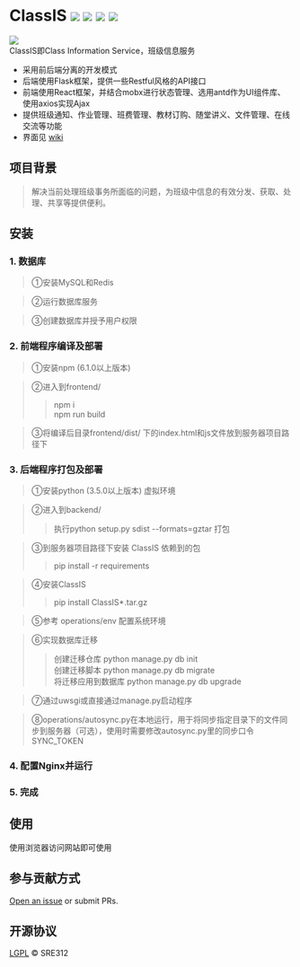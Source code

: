 # ClassIS ![](https://raw.githubusercontent.com/wiki/SRE312/ClassIS/images/license.png) ![](https://raw.githubusercontent.com/wiki/SRE312/ClassIS/images/flask.png) ![](https://raw.githubusercontent.com/wiki/SRE312/ClassIS/images/react.png) ![](https://raw.githubusercontent.com/wiki/SRE312/ClassIS/images/antd.png)  
<img align="middle" src="https://raw.githubusercontent.com/wiki/SRE312/ClassIS/images/logo.png"></img>  
ClassIS即Class Information Service，班级信息服务  
* 采用前后端分离的开发模式  
* 后端使用Flask框架，提供一些Restful风格的API接口  
* 前端使用React框架，并结合mobx进行状态管理、选用antd作为UI组件库、使用axios实现Ajax  
* 提供班级通知、作业管理、班费管理、教材订购、随堂讲义、文件管理、在线交流等功能  
* 界面见 [wiki](https://github.com/SRE312/ClassIS/wiki)
## 项目背景
> 解决当前处理班级事务所面临的问题，为班级中信息的有效分发、获取、处理、共享等提供便利。  
## 安装
### 1. 数据库
> ①安装MySQL和Redis  

> ②运行数据库服务  

> ③创建数据库并授予用户权限  

### 2. 前端程序编译及部署
> ①安装npm (6.1.0以上版本)  

> ②进入到frontend/  
> > npm i  
> > npm run build  

> ③将编译后目录frontend/dist/ 下的index.html和js文件放到服务器项目路径下

### 3. 后端程序打包及部署 
> ①安装python (3.5.0以上版本) 虚拟环境  

> ②进入到backend/  
> > 执行python setup.py sdist --formats=gztar 打包

> ③到服务器项目路径下安装 ClassIS 依赖到的包 
> > pip install -r requirements  

> ④安装ClassIS
> > pip install ClassIS*.tar.gz

> ⑤参考 operations/env 配置系统环境  

> ⑥实现数据库迁移  
> > 创建迁移仓库  python manage.py db init  
> > 创建迁移脚本  python manage.py db migrate  
> > 将迁移应用到数据库  python manage.py db upgrade  

> ⑦通过uwsgi或直接通过manage.py启动程序  

> ⑧operations/autosync.py在本地运行，用于将同步指定目录下的文件同步到服务器（可选），使用时需要修改autosync.py里的同步口令SYNC_TOKEN 
### 4. 配置Nginx并运行
### 5. 完成
## 使用
使用浏览器访问网站即可使用
## 参与贡献方式
[Open an issue](github.com/SRE312/ClassIS/issues/new) or submit PRs.
## 开源协议
[LGPL](https://github.com/SRE312/ClassIS/blob/master/LICENSE) © SRE312
